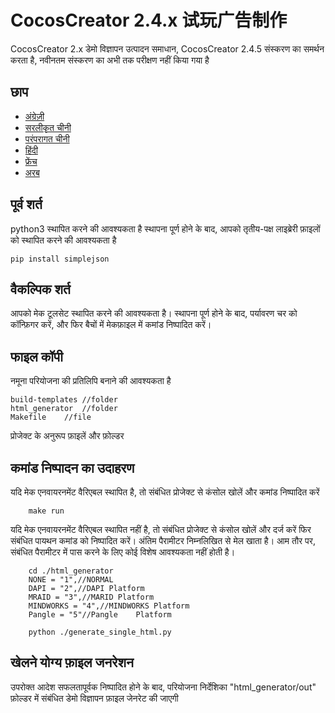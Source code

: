 # CocosCreator 2.4.x 试玩广告制作

CocosCreator 2.x डेमो विज्ञापन उत्पादन समाधान, CocosCreator 2.4.5 संस्करण का समर्थन करता है, नवीनतम संस्करण का अभी तक परीक्षण नहीं किया गया है

## छाप

-   [अंग्रेज़ी](README.en.md)
-   [सरलीकृत चीनी](README.zh-CN.md)
-   [परंपरागत चीनी](README.zh-TW.md)
-   [हिंदी](README.hi.md)
-   [फ्रेंच](README.fr.md)
-   [अरब](README.ar.md)

## पूर्व शर्त

python3 स्थापित करने की आवश्यकता है
स्थापना पूर्ण होने के बाद, आपको तृतीय-पक्ष लाइब्रेरी फ़ाइलों को स्थापित करने की आवश्यकता है

```shell
pip install simplejson

```

## वैकल्पिक शर्त

आपको मेक टूलसेट स्थापित करने की आवश्यकता है। स्थापना पूर्ण होने के बाद, पर्यावरण चर को कॉन्फ़िगर करें, और फिर बैचों में मेकफ़ाइल में कमांड निष्पादित करें।

## फाइल कॉपी

नमूना परियोजना की प्रतिलिपि बनाने की आवश्यकता है

```shell
build-templates //folder
html_generator  //folder
Makefile    //file
```

प्रोजेक्ट के अनुरूप फ़ाइलें और फ़ोल्डर

## कमांड निष्पादन का उदाहरण

यदि मेक एनवायरनमेंट वैरिएबल स्थापित है, तो संबंधित प्रोजेक्ट से कंसोल खोलें और कमांड निष्पादित करें

```shell
    make run
```

यदि मेक एनवायरनमेंट वैरिएबल स्थापित नहीं है, तो संबंधित प्रोजेक्ट से कंसोल खोलें और दर्ज करें
फिर संबंधित पायथन कमांड को निष्पादित करें। अंतिम पैरामीटर निम्नलिखित से मेल खाता है। आम तौर पर, संबंधित पैरामीटर में पास करने के लिए कोई विशेष आवश्यकता नहीं होती है।

```shell
    cd ./html_generator
    NONE = "1",//NORMAL 
    DAPI = "2",//DAPI Platform
    MRAID = "3",//MARID Platform
    MINDWORKS = "4",//MINDWORKS Platform
    Pangle = "5"//Pangle    Platform
```

```shell
    python ./generate_single_html.py
```

## खेलने योग्य फ़ाइल जनरेशन

उपरोक्त आदेश सफलतापूर्वक निष्पादित होने के बाद, परियोजना निर्देशिका "html_generator/out" फ़ोल्डर में संबंधित डेमो विज्ञापन फ़ाइल जेनरेट की जाएगी
